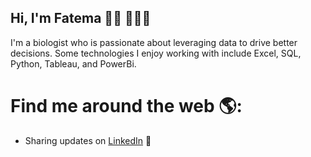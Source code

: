 ## Hi, I'm Fatema 👋🏾 👩🏾‍💻

I'm a biologist who is passionate about leveraging data to drive better decisions. Some technologies I enjoy working with include Excel, SQL, Python, Tableau, and PowerBi. 


# Find me around the web 🌎:  
- Sharing updates on <a href="www.linkedin.com/in/fatemaalbasri">LinkedIn</a> 💼
